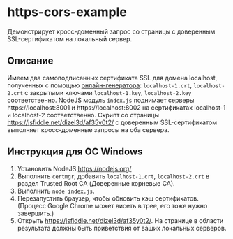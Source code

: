# https-cors-example
Демонстрирует кросс-доменный запрос со страницы с доверенным SSL-сертификатом на локальный сервер.

Описание
--------
Имеем два самоподписанных сертификата SSL для домена localhost, полученных с помощью [онлайн-генератора](https://www.trustico.com/ssltools/create/certificate-pem/create-self-signed-ssl-certificate.php): `localhost-1.crt`, `localhost-2.crt` с закрытыми ключами `localhost-1.key`, `localhost-2.key` соответственно.
NodeJS модуль `index.js` поднимает серверы https://localhost:8001 и https://localhost:8002 на сертификатах localhost-1 и localhost-2 соответственно.
Скрипт со страницы https://jsfiddle.net/dizel3d/af35y0t2/ с доверенным SSL-сертификатом выполняет кросс-доменные запросы на оба сервера.

Инструкция для OC Windows
----------
1. Установить NodeJS https://nodejs.org/
2. Выполнить `certmgr`, добавить `localhost-1.crt`, `localhost-2.crt` в раздел Trusted Root CA (Доверенные корневые CA).
3. Выполнить `node index.js`.
4. Перезапустить браузер, чтобы обновить кэш сертификатов. (Процесс Google Chrome может висеть в трее, его тоже нужно завершить.)
5. Открыть https://jsfiddle.net/dizel3d/af35y0t2/. На странице в области результата должны быть приветствия от ваших локальных серверов.
